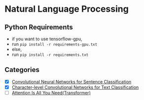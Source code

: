 # Natural Language Processing

## Python Requirements
- if you want to use tensorflow-gpu,
- run `pip install -r requirements-gpu.txt`
- else,
- run `pip install -r requirements.txt`

## Categories
 - [x] [Convolutional Neural Networks for Sentence Classification](https://www.aclweb.org/anthology/D14-1181)
 - [x] [Character-level Convolutional Networks for Text Classification](https://arxiv.org/pdf/1509.01626.pdf)
 - [ ] [Attention Is All You Need(Transformer)](https://arxiv.org/pdf/1706.03762.pdf)
